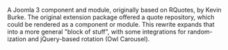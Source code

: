 A Joomla 3 component and module, originally based on RQuotes, by Kevin
Burke.  The original extension package offered a quote repository, which
could be rendered as a component or module.  This rewrite expands that
into a more general "block of stuff", with some integrations for random-
ization and jQuery-based rotation (Owl Carousel).